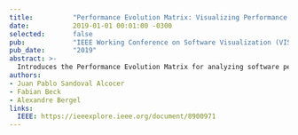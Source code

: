 ```yaml
---
title:          "Performance Evolution Matrix: Visualizing Performance Variations along Software Versions"
date:           2019-01-01 00:01:00 -0300
selected:       false
pub:            "IEEE Working Conference on Software Visualization (VISSOFT 2019)"
pub_date:       "2019"
abstract: >-
  Introduces the Performance Evolution Matrix for analyzing software performance variations across versions.
authors:
- Juan Pablo Sandoval Alcocer
- Fabian Beck
- Alexandre Bergel
links:
  IEEE: https://ieeexplore.ieee.org/document/8900971
---
```

